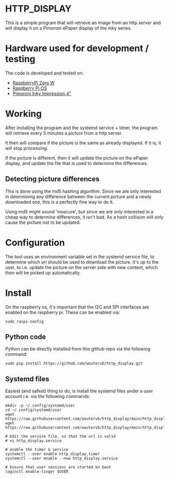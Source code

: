 # HTTP_DISPLAY

This is a simple program that will retrieve an image from an http server and will display it on a Pimoroni ePaper display of the inky series.


# Hardware used for development / testing

The code is developed and tested on:

* [RaspberryPi Zero W](https://www.raspberrypi.com/products/raspberry-pi-zero-w/)
* [Raspberry Pi OS](https://www.raspberrypi.com/software/)
* [Pimoroni Inky Impression 4"](https://shop.pimoroni.com/products/inky-impression-4)


# Working

After installing the program and the systemd service + timer, the program will retrieve every 5 minutes a picture from a http server.

It then will compare if the picture is the same as already displayed. If it is, it will stop processing.

If the picture is different, then it will update the picture on the ePaper display, and update the file that is used to determine the differences.

## Detecting picture differences

This is done using the md5 hashing algorithm. Since we are only interested in determining any difference between the current picture and a newly downloaded one, this is a perfectly fine way to do it.

Using md5 might sound 'insecure', but since we are only interested in a cheap way to determine differences, it isn't bad. As a hash collision will only cause the picture not to be updated.


# Configuration
The tool uses an environment variable set in the systemd service file, to determine which url should be used to download the picture. It's up to the user, to i.e. update the picture on the server side with new content, which then will be picked up automatically.


# Install

On the raspberry os, it's important that the I2C and SPI interfaces are enabled on the raspberry pi. These can be enabled via:

    sudo raspi-config

## Python code

Python can be directly installed from this github repo via the following command:

    sudo pip install https://github.com/woutervb/http_display.git

## Systemd files

Easiest (and safest) thing to do, is install the systemd files under a user account i.e. via the following commands:

    mkdir -p ~/.config/systemd/user
    cd ~/.config/systemd/user
    wget https://raw.githubusercontent.com/woutervb/http_display/main/http_display.timer
    wget https://raw.githubusercontent.com/woutervb/http_display/main/http_display.service

    # Edit the service file, so that the url is valid
    # vi http_display.service

    # enable the timer & service
    systemctl --user enable http_display.timer
    systemctl --user enable --now http_display.service

    # Ensure that user sessions are started on boot
    loginctl enable-linger $USER

